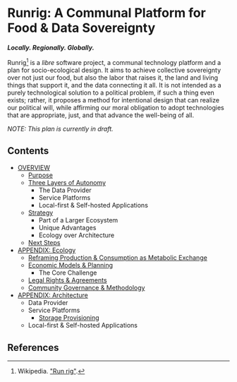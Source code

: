 # Runrig: A Communal Platform for Food & Data Sovereignty
___Locally. Regionally. Globally.___

Runrig[^wiki] is a _libre_ software project, a communal technology platform and
a plan for socio-ecological design. It aims to achieve collective sovereignty
over not just our food, but also the labor that raises it, the land and living
things that support it, and the data connecting it all. It is not intended as a
purely technological solution to a political problem, if such a thing even
exists; rather, it proposes a method for intentional design that can realize our
political will, while affirming our moral obligation to adopt technologies that
are appropriate, just, and that advance the well-being of all.

_NOTE: This plan is currently in draft._

## Contents
- [OVERVIEW]
  - [Purpose]
  - [Three Layers of Autonomy]
    - The Data Provider
    - Service Platforms
    - Local-first & Self-hosted Applications
  - [Strategy]
    - Part of a Larger Ecosystem
    - Unique Advantages
    - Ecology over Architecture
  - [Next Steps]
- [APPENDIX: Ecology]
  - [Reframing Production & Consumption as Metabolic Exchange]
  - [Economic Models & Planning]
    - The Core Challenge
  - [Legal Rights & Agreements]
  - [Community Governance & Methodology]
- [APPENDIX: Architecture]
  - Data Provider
  - Service Platforms
    - [Storage Provisioning]
  - Local-first & Self-hosted Applications

## References
[^wiki]: Wikipedia. ["Run rig"](https://en.wikipedia.org/wiki/Run_rig).

[OVERVIEW]: ./overview.md
[Purpose]: ./overview.md#purpose
[Three Layers of Autonomy]: ./overview.md#three-layers-of-autonomy
[Strategy]: ./overview.md#strategy
[Next Steps]: ./overview.md#next-steps
[APPENDIX: Ecology]: ./ecology.md
[Reframing Production & Consumption as Metabolic Exchange]: ./ecology.md#reframing-production--consumption-as-metabolic-exchange
[Economic Models & Planning]: ./ecology.md#economic-models--planning
[Legal Rights & Agreements]: ./ecology.md#legal-rights--agreements
[Community Governance & Methodology]: ./ecology.md#community-governance--methodology
[APPENDIX: Architecture]: ./architecture.md
[Storage Provisioning]: ./architecture.md#storage-provisioning
